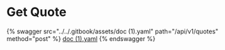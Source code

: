 # Get Quote

{% swagger src="../../.gitbook/assets/doc (1).yaml" path="/api/v1/quotes" method="post" %}
[doc (1).yaml](<../../.gitbook/assets/doc (1).yaml>)
{% endswagger %}
